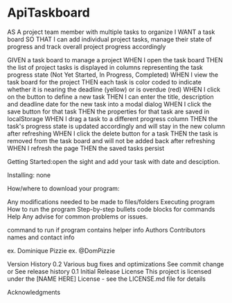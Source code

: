 # ApiTaskboard

AS A project team member with multiple tasks to organize I WANT a task board SO THAT I can add individual project tasks, manage their state of progress and track overall project progress accordingly

GIVEN a task board to manage a project WHEN I open the task board THEN the list of project tasks is displayed in columns representing the task progress state (Not Yet Started, In Progress, Completed) WHEN I view the task board for the project THEN each task is color coded to indicate whether it is nearing the deadline (yellow) or is overdue (red) WHEN I click on the button to define a new task THEN I can enter the title, description and deadline date for the new task into a modal dialog WHEN I click the save button for that task THEN the properties for that task are saved in localStorage WHEN I drag a task to a different progress column THEN the task's progress state is updated accordingly and will stay in the new column after refreshing WHEN I click the delete button for a task THEN the task is removed from the task board and will not be added back after refreshing WHEN I refresh the page THEN the saved tasks persist

Getting Started:open the sight and add your task with date and desciption.

Installing: none

How/where to download your program: 

Any modifications needed to be made to files/folders
Executing program
How to run the program
Step-by-step bullets
code blocks for commands
Help
Any advise for common problems or issues.

command to run if program contains helper info
Authors
Contributors names and contact info

ex. Dominique Pizzie
ex. @DomPizzie

Version History
0.2
Various bug fixes and optimizations
See commit change or See release history
0.1
Initial Release
License
This project is licensed under the [NAME HERE] License - see the LICENSE.md file for details

Acknowledgments